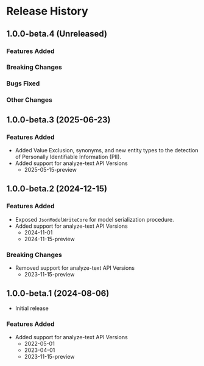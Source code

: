 # Release History

## 1.0.0-beta.4 (Unreleased)

### Features Added

### Breaking Changes

### Bugs Fixed

### Other Changes

## 1.0.0-beta.3 (2025-06-23)

### Features Added

- Added Value Exclusion, synonyms, and new entity types to the detection of Personally Identifiable Information (PII).
- Added support for analyze-text API Versions
  - 2025-05-15-preview

## 1.0.0-beta.2 (2024-12-15)

### Features Added

- Exposed `JsonModelWriteCore` for model serialization procedure.
- Added support for analyze-text API Versions
  - 2024-11-01
  - 2024-11-15-preview

### Breaking Changes

- Removed support for analyze-text API Versions
  - 2023-11-15-preview

## 1.0.0-beta.1 (2024-08-06)

- Initial release

### Features Added

- Added support for analyze-text API Versions
  - 2022-05-01
  - 2023-04-01
  - 2023-11-15-preview
